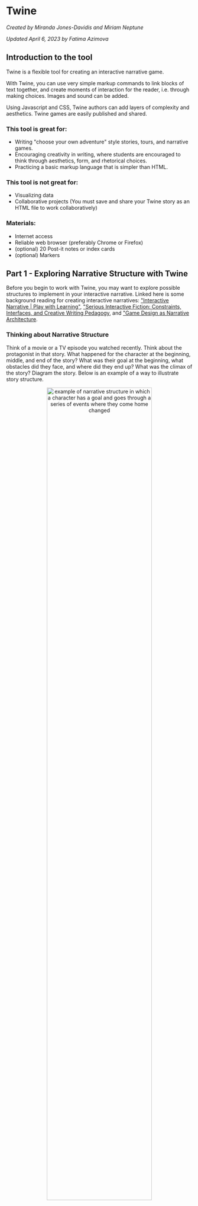 # Twine

*Created by Miranda Jones-Davidis and Miriam Neptune*

*Updated April 6, 2023 by Fatima Azimova*

## Introduction to the tool

Twine is a flexible tool for creating an interactive narrative game.

With Twine, you can use very simple markup commands to link blocks of text together, and create moments of interaction for the reader, i.e. through making choices. Images and sound can be added.

Using Javascript and CSS, Twine authors can add layers of complexity and aesthetics. Twine games are easily published and shared.

### This tool is great for:

- Writing "choose your own adventure" style stories, tours, and narrative games.
- Encouraging creativity in writing, where students are encouraged to think through aesthetics, form, and rhetorical choices.
- Practicing a basic markup language that is simpler than HTML.

### This tool is not great for:

- Visualizing data
- Collaborative projects (You must save and share your Twine story as an HTML file to work collaboratively)

### Materials:

- Internet access
- Reliable web browser (preferably Chrome or Firefox)
- (optional) 20 Post-it notes or index cards
- (optional) Markers

## Part 1 - Exploring Narrative Structure with Twine

Before you begin to work with Twine, you may want to explore possible structures to implement in your interactive narrative. Linked here is some background reading for creating interactive narratives: ["Interactive Narrative | Play with Learning"](http://playwithlearning.com/2010/10/14/exploring-interactive-narrative-part-1-of-6/), ["Serious Interactive Fiction: Constraints, Interfaces, and Creative Writing Pedagogy](https://scholarworks.rit.edu/jcws/vol3/iss1/10/), and ["Game Design as Narrative Architecture](http://web.mit.edu/~21fms/People/henry3/games&narrative.html).

### Thinking about Narrative Structure

Think of a movie or a TV episode you watched recently. Think about the protagonist in that story. What happened for the character at the beginning, middle, and end of the story? What was their goal at the beginning, what obstacles did they face, and where did they end up? What was the climax of the story? Diagram the story. Below is an example of a way to illustrate story structure.

<p align="center">
  <img align="center" src="https://github.com/dhc-barnard/tutorials/blob/master/images/twine/narrative%20structure%201.jpg" width="75%" alt="example of narrative structure in which a character has a goal and goes through a series of events where they come home changed">
</p>

You can create a line and add some points, or list each plot point on a post it and try to arrange them in a shape indicating rising action, climax, falling action. Or maybe your story is circle, a straight line, or a non-linear experience! Twine has the capability to allow users to create branching narratives and multi-linear narratives, and you can explore these narrative types as you learn more about the tool.

## Part 2 - Twine Basics

In this section, we will:
1. Start a Twine story.
2. Learn basic markup to connect parts of a story.
3. Add or change the story.

### Step 1 - Getting Started

Go to [twinery.org](http://twinery.org/). Here, you have two options for using Twine: you can download the application onto your computer where files will be saved locally in your Documents folder, or you can access the website through your web browser, where stories are saved in the browser's local storage. If you decide to download the application onto your computer, click the download link for your type of computer on the yellow sticky note on the right-hand side of the page. Follow the prompts to download. If you decide to use Twine online, click "use it online" on the yellow sticky note on the right-hand side of the page.

Important things to remember when using Twine online are that clearing sessions and cookies in a browser may also clear the storage of Twine. **If you clear your browser's data, you'll lose your work!** Also, you need to use the same browser every time you use Twine because local storage is browser specific. Finally, anyone who uses your browser can see and make changes to your work if they access the Twine website. 

### Step 2 - Creating a New Story

To create a new story, click on the "+ new" symbol below the Story tab on the left of the page.

<img align="center" width="10%" src="https://github.com/dhc-barnard/tutorials/blob/master/images/twine/new_story.png" alt="Screen grab of New Story Button">

Name your story: enter a name for your story (you can change this later!) If you're planning to use the text from this tutorial, you can name your story "Strange Encounter in Space."

<p align="center">
  <img src="https://github.com/dhc-barnard/tutorials/blob/master/images/twine/3-name-story.png" alt="Screen grab of naming story" width="75%">
</p>

Again, if you are using the browser-based version of Twine, the story file will be saved in your browser so if you erase your browser cache, your work will be deleted. Select 'Build' from the navigation bar at the top and click "Export as Twee" - if you want to save the code and/or "Publish to File" - if you want to save the full story as html document.

<img align="right" width="20%" src="https://github.com/dhc-barnard/tutorials/blob/master/images/twine/2-archive.png" alt="Screen grab of Archive Button">

If you are using the desktop version of Twine, your story will be saved to your documents folder. If you would like to archive a particular version of your story, select "Archive" to save the most recently edited version as an html document. 

### Step 3 - Adding Content


After you name your story, you will find yourself at a page that looks like a blueprint. You are now in the Passages View, where you can view all of the passages of your story. Right now you only have one passage in the middle of the screen labelled "Untitled Passage."

<p align="center">
  <img src="https://github.com/dhc-barnard/tutorials/blob/master/images/twine/4-passage-view.png" alt="Passages view" width="75%">
</p>

Double click the box to edit the passage.

<p align="center">
  <img align="center" width="30%" src="https://github.com/dhc-barnard/tutorials/blob/master/images/twine/5-untitled%20passage.png" alt="Double click this passage to edit">
</p>

Once opening the passage, you can edit its name (we're using "Arrival"), tags, and contents. To change the contents of the passage, double click the text "Double-click this passage to edit it" and add some content of your own. If you are just learning how to use twine, we suggest adding the following text:
 > As soon as the hatch of your ship, the Coriolis, opens, you see the creatures swarming around you. There are many of them, more than you can easily count, and they are all continuously in motion. </br>
[[Try talking to the creatures]]</br>
[[Walk down the ramp of your spaceship]]


You are now using hypertext markup! Each of these bracketed phrases will become a “block” or page in the story. When you are done editing, close the passage editor by using the Escape key or by clicking the "x" in the upper right corner.


### Step 4 - Continue Building Your Story

You are now in the Passages view and should see the two new blocks created by your markup. You can drag each passage while maintaining their connection to the initial passage block. For each new passage, double-click the block and add write in what you think happens next for each choice.

<p align="center">
  <img align="center" width="30%" src="https://github.com/dhc-barnard/tutorials/blob/master/images/twine/connected-passages.png" alt="Three passages connected with arrows.">
</p>

You can continue "branching" your narrative by additing additional choices. Remember to add two brackets around choice text in order for your text to become a link to a new passage (e.g. ``[[Try talking to the creatures]]``). 

At some point, you may wish for your reader to return to a specific passage. For example, they may fail a choice and be sent back to the beginning of the story. To connect a passage to an existing passage, add an error to the block notation. ``[[Arrival<- Start Over]]`` sends the reader back to the first passage in our story, titled "Arrival."  

Create a link back to the beginning on one of your passages. You can experiment more with links by reading the [Twine Cookbook](http://twinery.org/wiki/twine2:how_to_create_links).


### Step 5 - Playing a Story

Now that you've added some text to your story, play your story to see how it looks!

In the navigation bar, select Build and clikc on Play This menu allows you to navigate, change, and play your story. Click on the "Play" button in the bottom right-hand corner of the screen.

<p align="center">
  <img align="center" src="https://github.com/dhc-barnard/tutorials/blob/master/images/twine/8-top-play.png" alt="story menu at the bottom of the screen" width="75%">
</p>

Your story will open as an HTML file in your web browser.


### Step 6 - Save your Story

When you are ready to save and/or share your story, navigate to the menu bar and click on the Build. Select the option "Publish to File" to save your story as an HTML file that you can open in any browser to play.

## Part 3 - Personalizing Your Twine Story

In this section you will learn how to do the following with Twine:
1) Change your story's background color
2) Change font type, font size & font color
3) Customize a specific text block
4) Add an image

In this section you will be using [CSS](https://www.w3schools.com/css/) markup language to customize your Twine story. You will need no prior experience in CSS to do this exercise.
- CSS stands for Cascading Style Sheets.
- CSS instructs your browser on how to display content (HTML elements).
- CSS saves a lot of work. It can control the layout of multiple web pages all at once.

**Basic CSS Terms:**

Text Align - Chose between “Left”, ”Right”, & “Center"

Color - Color of text, name color e.g. Red or Hex e.g. #0635c9

Font Size - Choose any font size number e.g. 18pt

Font Family - Choose any web-safe font

Background Color - Change the color of the individual block

Padding - Distance of text from border (recommendation choose between 1%-15%)

### Changing Background Color

navigate to the navigation bar and click on Story, then select “Stylesheet" The empty stylesheet can be used to enter CSS code. In this tutorial we will provide basic code that you can copy and paste into your own stylesheet

<p align="center">
  <img src="https://github.com/dhc-barnard/tutorials/blob/master/images/twine/stylesheet-new.png" alt="story stylesheet" width="18.4%"/>
  <img src="https://github.com/dhc-barnard/tutorials/blob/master/images/twine/stylesheet-popup.png" alt="story style sheet before" width="35%"/>
  <img src="https://github.com/dhc-barnard/tutorials/blob/master/images/twine/miriam%20-%203%20after.png" alt="story style sheet after" width="35%" />
</p>

Copy and paste the CSS code below into your stylesheet. Change background-color to any other color e.g. from “White” to “Red”

```
tw-story {
background-color: White;
}
```

Advanced: Use a [hex number color code](https://www.w3schools.com/colors/colors_picker.asp) e.g. #ed2d2d

```
tw-story {
background-color: #ed2d2d;
}
```

To view your changes, exit the style sheet (no save needed) and click play. Check to see if you like the changes you made. You can always go back and change it to a different color.

<p align="center">
  <img align="center" src="https://github.com/dhc-barnard/tutorials/blob/master/images/twine/miriam%20-%205%20before.png" alt="story page before" width="44%"/>
  <img align="center" src="https://github.com/dhc-barnard/tutorials/blob/master/images/twine/miriam%20-%206%20after.png" alt="story page after" width="45%"/>
</p>

### Changing the Font

Open the story stylesheet. Copy and paste the CSS code below into your stylesheet.

```
tw-passage {
color: Blue;
font-family: garamond;
font-size: 100%;
}
```

Switch out the word "garamond" with any other web-safe font family. For example, you could use "Arial Black" or any other font listed at [w3schools.com](https://www.w3schools.com/cssref/css_websafe_fonts.asp).

Check to see if you like the changes you made by exiting the style sheet and clicking "play."

<p align="center">
  <img align="center" src="https://github.com/dhc-barnard/tutorials/blob/master/images/twine/miriam%20-%207%20before.png" alt="font before" width="45%"/>
  <img align="center" src="https://github.com/dhc-barnard/tutorials/blob/master/images/twine/miriam%20-%208%20after.png" alt="font after" width="43%"/>
</p>

### Changing the Font Color

You can change the color of your text by changing the color in your CSS code (shown below) to another color, e.g. from "Blue" to "Pink."  You can also change the color to a hex number color code. Once you've changed your code, check to see the changes you've made by exiting the style sheet and clicking "play."

```
tw-passage {
color: Blue;
font-family: garamond;
font-size: 20pt;
}
```
<p align="center">
  <img align="center" src="https://github.com/dhc-barnard/tutorials/blob/master/images/twine/miriam%20-%209%20before.png" alt="font color before" width="45%"/>
  <img align="center" src="https://github.com/dhc-barnard/tutorials/blob/master/images/twine/miriam%20-%2010%20after.png" alt="font color after" width="45%"/>
</p>

### Customizing a Specific Block of Text

The CSS codes used in earlier parts of this tutorial will automatically apply to your whole story on Twine, so if you only want to customize a specific text block, you can use the "tag" function.

<p align="center">
  <img align="center" src="https://github.com/dhc-barnard/tutorials/blob/master/images/twine/block%20text%202.png" alt="one specific block on the map" width="45%"/>
</p>

First, open a block and add a tag (e.g. "IMATS") with the "+Tag" button. Then, go back to your style sheet.

<p align="center">
  <img align="center" src="https://github.com/dhc-barnard/tutorials/blob/master/images/twine/block%20text%203.png" alt="edit block and add tag" width="50%">
</p>

In order to change the style of the singular block, copy and paste the CSS code below into your style sheet.

```
tw-passage[tags~="IMATS"]{
text-align: center;
color: White;
font-size: 25pt;
font-family: Comic Sans MS;
background-color: Pink;
padding: 10%;
}
```

To customize your block, replace “IMATS” in the tw-passage[tags~="IMATS"] section to the name of the tag in the block you're trying to customize. Customize the style as you wish by changing the color, font family etc. as you did in the previous sections. Now that you've added a tag name to this set of code in your stylesheet, any changes you make to this block of code will only apply to the block in your story with the matching tag name.

### Adding an Image

First, choose an image that can be easily inserted into your Twine story. The image should have a url and either be your own image or be a copyright free image. Once you've found the image you'd like to use on Google or another website, right-click the image to "copy image address." Then, open the block you want to add your image to. Copy and paste the CSS code below into the block description (NOT the CSS style sheet). Replace the url in the code with the url you've copied.

<p align="center">
  <img align="center" src="https://github.com/dhc-barnard/tutorials/blob/master/images/twine/add%20image%201.png" alt="find image and right-click to copy address" width="41%">
  <img align="center" src="https://github.com/dhc-barnard/tutorials/blob/master/images/twine/add%20image%202.png" alt="open the block you want to add your image to" width="30%"/>
  <img align="center" src="https://github.com/dhc-barnard/tutorials/blob/master/images/twine/add%20image%203.png" alt="add CSS" width="27%"/>
  </p>

```
<style>
img {
max-width: 100%;
max-height 100%;
}
</style>

<img src=https://library.barnard.edu/ sites/default/files/inline-images/BLAIS-LIB-Peets_0.jpg></span>
```

Change the size of the image by changing the percentage of max-width and max-height. Your final code and final product might end up looking similar to the images below.

<p align="center">
  <img align="center" src="https://github.com/dhc-barnard/tutorials/blob/master/images/twine/add%20image%204.png" alt="final code" width="45%">
  <img align="center" src="https://github.com/dhc-barnard/tutorials/blob/master/images/twine/add%20image%205.png" alt="final product" width="49%"/>
</p>

# Reflections:

- What impact does branching narrative have on a story, and you as the reader? What are the challenges of writing in this way?
- How did creating multi-linear passages make you think differently about your project and its content?

# Resources:

- [How to get started with Twine](https://twinery.org/cookbook/starting/twine2/firststory.html)
  1. In the table of contents on the left, you can browse more and find more resources on how to add links, choose the story formats, how to review, etc.
- [How to add HTML and CSS](https://twinery.org/cookbook/html/reviewing.html)

  2. On the same web, on the left table of contents you can find sections like
  Working with HTML
  Working with CSS

## Examples of Successful Projects:

- [The Social Life of Data](https://sociallifeofdata.org/) - An educational experience created to allow users to explore how information is created, travels, and is contested across different media.

## Background Reading
- [“Interactive Narrative | Play with Learning.”](http://playwithlearning.com/2010/10/14/exploring-interactive-narrative-part-1-of-6/)
- Terry, Robert and Dusenberry, Lisa (2018) ["Serious Interactive Fiction: Constraints, Interfaces, and Creative Writing Pedagogy,"](https://scholarworks.rit.edu/jcws/vol3/iss1/10) Journal of Creative Writing Studies: Vol. 3 : Iss. 1 , Article 10.
- [“Branching Narrative from Borges to Twine | 60210-C • ELECTRONIC MEDIA STUDIO: Interactivity.”](http://cmuems.com/2015b/branching-narrative-from-borges-to-twine/)

## Other Guides & Tutorials:

- [The Twine Cookbook](http://twinery.org/cookbook/index.html) - A collection of tips and examples of how to use Twine. Also available on [Github](https://github.com/iftechfoundation/twine-cookbook).
- [The Interactive Fiction Community Forum](https://intfiction.org/c/authoring/twine/46) - A forum for discussions about how to use Twine.
- [The Twine Wiki](http://twinery.org/wiki/) - A wiki containing information on the history of Twine and how to use the program.
- [Twine Discord](https://discord.com/invite/n5dJvPp) - A Discord channel for Twine users to discuss their work and progress.
- [Twine Beginners Series](https://www.youtube.com/watch?v=iKFZhIHD7Xk&list) - A series of YouTube videos on how to use Twine.
- [W3Schools CSS Tutorials](https://www.w3schools.com/css/) - For more information on how to use CSS.

## Barnard Resources:

- Barnard faculty, staff, and students are free to reach out to the [DHC](https://digitalhumanities.barnard.edu/).
